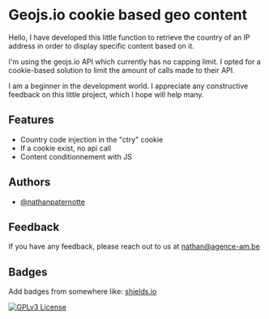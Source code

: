
# Geojs.io cookie based geo content

Hello, I have developed this little function to retrieve the country of an IP address in order to display specific content based on it. 

I'm using the geojs.io API which currently has no capping limit. I opted for a cookie-based solution to limit the amount of calls made to their API.

I am a beginner in the development world. I appreciate any constructive feedback on this little project, which I hope will help many.



## Features

- Country code injection in the "ctry" cookie
- If a cookie exist, no api call 
- Content conditionnement with JS


## Authors

- [@nathanpaternotte](https://github.com/Nathanpaternotte)


## Feedback

If you have any feedback, please reach out to us at nathan@agence-am.be


## Badges

Add badges from somewhere like: [shields.io](https://shields.io/)

[![GPLv3 License](https://img.shields.io/badge/License-GPL%20v3-yellow.svg)](https://opensource.org/licenses/)

